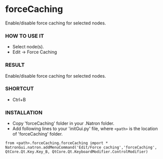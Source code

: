 # forceCaching

Enable/disable force caching for selected nodes.

### HOW TO USE IT

* Select node(s).
* Edit -> Force Caching

### RESULT

Enable/disable force caching for selected nodes.

### SHORTCUT

* Ctrl+B

### INSTALLATION

* Copy 'forceCaching' folder in your .Natron folder.
* Add following lines to your 'initGui.py' file, where ``<path>`` is the location of 'forceCaching' folder.

```
from <path>.forceCaching.forceCaching import *
NatronGui.natron.addMenuCommand('Edit/Force caching','forceCaching', QtCore.Qt.Key.Key_B, QtCore.Qt.KeyboardModifier.ControlModifier)
```